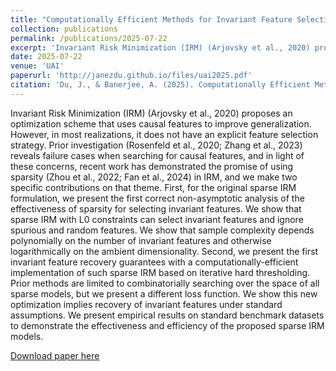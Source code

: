 ```yaml
---
title: "Computationally Efficient Methods for Invariant Feature Selection with Sparsity"
collection: publications
permalink: /publications/2025-07-22
excerpt: 'Invariant Risk Minimization (IRM) (Arjovsky et al., 2020) proposes an optimization scheme that uses causal features to improve generalization. However, in most realizations, it does not have an explicit feature selection strategy.'
date: 2025-07-22
venue: 'UAI'
paperurl: 'http://janezdu.github.io/files/uai2025.pdf'
citation: 'Du, J., & Banerjee, A. (2025). Computationally Efficient Methods for Invariant Feature Selection with Sparsity.'
---
```


<!-- Lorem Ipsum -->

Invariant Risk Minimization (IRM) (Arjovsky et al., 2020) proposes an optimization scheme that uses causal features to improve generalization. However, in most realizations, it does not have an explicit feature selection strategy. Prior investigation (Rosenfeld et al., 2020; Zhang et al., 2023) reveals failure cases when searching for causal features, and in light of these concerns, recent work has demonstrated the promise of using sparsity (Zhou et al., 2022; Fan et al., 2024) in IRM, and we make two specific contributions on that theme. First, for the original sparse IRM formulation, we present the first correct non-asymptotic analysis of the effectiveness of sparsity for selecting invariant features. We show that sparse IRM with L0 constraints can select invariant features and ignore spurious and random features. We show that sample complexity depends polynomially on the number of invariant features and otherwise logarithmically on the ambient dimensionality. Second, we present the first invariant feature recovery guarantees with a computationally-efficient implementation of such sparse IRM based on iterative hard thresholding. Prior methods are limited to combinatorially searching over the space of all sparse models, but we present a different loss function. We show this new optimization implies recovery of invariant features under standard assumptions. We present empirical results on standard benchmark datasets to demonstrate the effectiveness and efficiency of the proposed sparse IRM models.

[Download paper here](http://janezdu.github.io/files/uai2025.pdf)
<!-- </i>.  -->